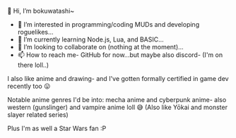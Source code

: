 👋 Hi, I’m bokuwatashi~

- 👀  I’m interested in programming/coding MUDs and developing roguelikes...
- 🌱  I’m currently learning Node.js, Lua, and BASIC...
- 💞️  I’m looking to collaborate on (nothing at the moment)...
- 📫  How to reach me- GitHub for now...but maybe also discord- (I'm on there loll..)

<!---
bokuwatashi/bokuwatashi is a ✨ special ✨ repository because its `README.md` (this file) appears on your GitHub profile.
You can click the Preview link to take a look at your changes.
--->

I also like anime and drawing- and I've gotten formally certified in game dev recently too :stuck_out_tongue:

Notable anime genres I'd be into: mecha anime and cyberpunk anime- also western (gunslinger) and vampire anime loll 😅 (Also like Yōkai and monster slayer related series)

Plus I'm as well a Star Wars fan :P
